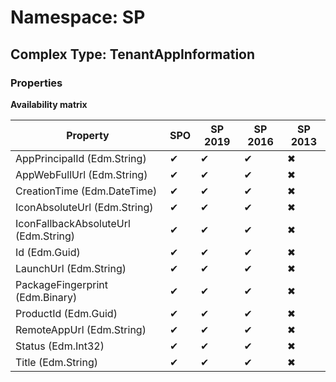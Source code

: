 # Namespace: SP

## Complex Type: TenantAppInformation

### Properties

**Availability matrix**

Property | SPO | SP 2019 | SP 2016 | SP 2013
----------|-----|---------|---------|--------
AppPrincipalId (Edm.String) | ✔ | ✔ | ✔ | ✖
AppWebFullUrl (Edm.String) | ✔ | ✔ | ✔ | ✖
CreationTime (Edm.DateTime) | ✔ | ✔ | ✔ | ✖
IconAbsoluteUrl (Edm.String) | ✔ | ✔ | ✔ | ✖
IconFallbackAbsoluteUrl (Edm.String) | ✔ | ✔ | ✔ | ✖
Id (Edm.Guid) | ✔ | ✔ | ✔ | ✖
LaunchUrl (Edm.String) | ✔ | ✔ | ✔ | ✖
PackageFingerprint (Edm.Binary) | ✔ | ✔ | ✔ | ✖
ProductId (Edm.Guid) | ✔ | ✔ | ✔ | ✖
RemoteAppUrl (Edm.String) | ✔ | ✔ | ✔ | ✖
Status (Edm.Int32) | ✔ | ✔ | ✔ | ✖
Title (Edm.String) | ✔ | ✔ | ✔ | ✖

